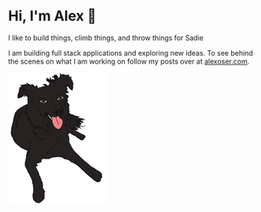 # Hi, I'm Alex 👋
I like to build things, climb things, and throw things for Sadie

I am building full stack applications and exploring new ideas. To see behind the scenes on what I am working on follow my posts over at [alexoser.com](https://alexoser.com).

<img src="./sadie.png" alt="my dog sadie" width=200>
